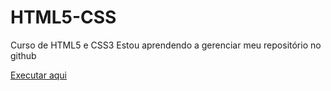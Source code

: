 # HTML5-CSS
 Curso de HTML5 e CSS3
Estou aprendendo a gerenciar meu repositório no github

<a href="https://aysllanpereira.github.io/projeto-android/">Executar aqui</a>